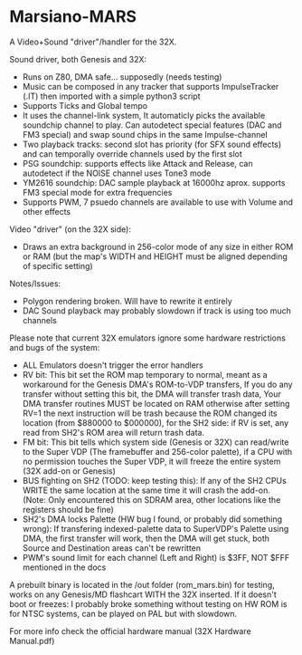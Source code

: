 # Marsiano-MARS
A Video+Sound "driver"/handler for the 32X.

Sound driver, both Genesis and 32X:
- Runs on Z80, DMA safe... supposedly (needs testing)
- Music can be composed in any tracker that supports ImpulseTracker (.IT) then imported with a simple python3 script
- Supports Ticks and Global tempo
- It uses the channel-link system, It automaticly picks the available soundchip channel to play. Can autodetect special features (DAC and FM3 special) and swap sound chips in the same Impulse-channel
- Two playback tracks: second slot has priority (for SFX sound effects) and can temporally override channels used by the first slot
- PSG soundchip: supports effects like Attack and Release, can autodetect if the NOISE channel uses Tone3 mode
- YM2616 soundchip: DAC sample playback at 16000hz aprox. supports FM3 special mode for extra frequencies
- Supports PWM, 7 psuedo channels are available to use with Volume and other effects

Video "driver" (on the 32X side):
- Draws an extra background in 256-color mode of any size in either ROM or RAM (but the map's WIDTH and HEIGHT must be aligned depending of specific setting)

Notes/Issues:
- Polygon rendering broken. Will have to rewrite it entirely
- DAC Sound playback may probably slowdown if track is using too much channels

Please note that current 32X emulators ignore some hardware restrictions and bugs of the system:
- ALL Emulators doesn't trigger the error handlers
- RV bit: This bit set the ROM map temporary to normal, meant as a workaround for the Genesis DMA's ROM-to-VDP transfers, If you do any transfer without setting this bit, the DMA will transfer trash data, Your DMA transfer routines MUST be located on RAM otherwise after setting RV=1 the next instruction will be trash because the ROM changed its location (from $880000 to $000000), for the SH2 side: if RV is set, any read from SH2's ROM area will return trash data.
- FM bit: This bit tells which system side (Genesis or 32X) can read/write to the Super VDP (The framebuffer and 256-color palette), if a CPU with no permission touches the Super VDP, it will freeze the entire system (32X add-on or Genesis)
- BUS fighting on SH2 (TODO: keep testing this): If any of the SH2 CPUs WRITE the same location at the same time it will crash the add-on. (Note: Only encountered this on SDRAM area, other locations like the registers should be fine)
- SH2's DMA locks Palette (HW bug I found, or probably did something wrong): If transfering indexed-palette data to SuperVDP's Palette using DMA, the first transfer will work, then the DMA will get stuck, both Source and Destination areas can't be rewritten
- PWM's sound limit for each channel (Left and Right) is $3FF, NOT $FFF mentioned in the docs

A prebuilt binary is located in the /out folder (rom_mars.bin) for testing, works on any Genesis/MD flashcart WITH the 32X inserted.
If it doesn't boot or freezes: I probably broke something without testing on HW
ROM is for NTSC systems, can be played on PAL but with slowdown.

For more info check the official hardware manual (32X Hardware Manual.pdf)

